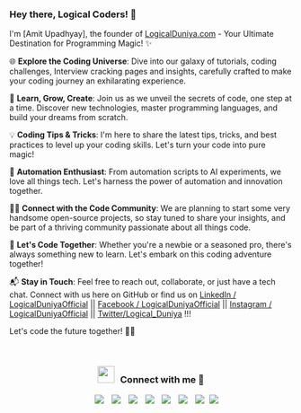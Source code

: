 ### Hey there, Logical Coders! 👋

I'm [Amit Upadhyay], the founder of [LogicalDuniya.com](https://www.logicalduniya.com) - Your Ultimate Destination for Programming Magic! ✨

🌐 **Explore the Coding Universe**: Dive into our galaxy of tutorials, coding challenges, Interview cracking pages and insights, carefully crafted to make your coding journey an exhilarating experience.

🚀 **Learn, Grow, Create**: Join us as we unveil the secrets of code, one step at a time. Discover new technologies, master programming languages, and build your dreams from scratch.

💡 **Coding Tips & Tricks**: I'm here to share the latest tips, tricks, and best practices to level up your coding skills. Let's turn your code into pure magic!

🤖 **Automation Enthusiast**: From automation scripts to AI experiments, we love all things tech. Let's harness the power of automation and innovation together.

👩‍💻 **Connect with the Code Community**: We are planning to start some very handsome open-source projects, so stay tuned to share your insights, and be part of a thriving community passionate about all things code.

🌟 **Let's Code Together**: Whether you're a newbie or a seasoned pro, there's always something new to learn. Let's embark on this coding adventure together!

📬 **Stay in Touch**: Feel free to reach out, collaborate, or just have a tech chat. Connect with us here on GitHub or find us on [LinkedIn / LogicalDuniyaOfficial](https://www.linkedin.com/in/logicalduniyaofficial/) || [Facebook / LogicalDuniyaOfficial](https://www.facebook.com/LogicalDuniyaOfficial/) || [Instagram / LogicalDuniyaOfficial](https://www.instagram.com/LogicalDuniyaOfficial) || [Twitter/Logical_Duniya](https://twitter.com/Logical_Duniya) !!!

Let's code the future together! 🚀✨

</br>
<h3 align="center" > <img src="https://media.giphy.com/media/iY8CRBdQXODJSCERIr/giphy.gif" width="30" height="30" style="margin-right: 10px;">Connect with me 🤝 </h3>

<p align="center">

 <div align="center"  class="icons-social" style="margin-left: 10px;">
        <a style="margin-left: 10px;"  target="_blank" href="https://www.linkedin.com/in/logical-duniya">
			<img src="https://img.icons8.com/doodle/40/000000/linkedin--v2.png"></a>
        <a style="margin-left: 10px;" target="_blank" href="#">
		<img src="https://img.icons8.com/doodle/40/000000/github--v1.png"></a>
		<a style="margin-left: 10px;" target="_blank" href="#">
				<img src="https://img.icons8.com/external-tal-revivo-color-tal-revivo/40/000000/external-stack-overflow-is-a-question-and-answer-site-for-professional-logo-color-tal-revivo.png"></a>
	   <a style="margin-left: 10px;" target="_blank" href="#">
					<img src="https://img.icons8.com/external-sketchy-juicy-fish/0.6x/external-blog-online-services-sketchy-sketchy-juicy-fish.png"></a>
        <a style="margin-left: 10px;" target="_blank" href="https://www.instagram.com/logicalduniya_official">
			<img src="https://img.icons8.com/doodle/40/000000/instagram-new--v2.png"></a>
		<a style="margin-left: 10px;" target="_blank" href="#">
			<img src="https://img.icons8.com/doodle/1x/twitter-squared--v2.png" ></a>
		<a style="margin-left: 10px;" target="_blank" href="#">
				<img src="https://img.icons8.com/doodle/1x/youtube--v2.png" ></a>
		<a style="margin-left: 5px;" target="_blank" href="#">
					<img src="https://img.icons8.com/plasticine/0.5x/resume.png" ></a>
      </div>

</p>
<!---
logicalduniya/logicalduniya is a ✨ special ✨ repository because its `README.md` (this file) appears on your GitHub profile.
You can click the Preview link to take a look at your changes.
--->
